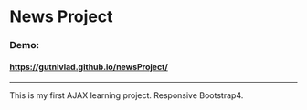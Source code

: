 # News Project
### Demo:
#### https://gutnivlad.github.io/newsProject/


------------



This is my first AJAX learning project. Responsive Bootstrap4.
